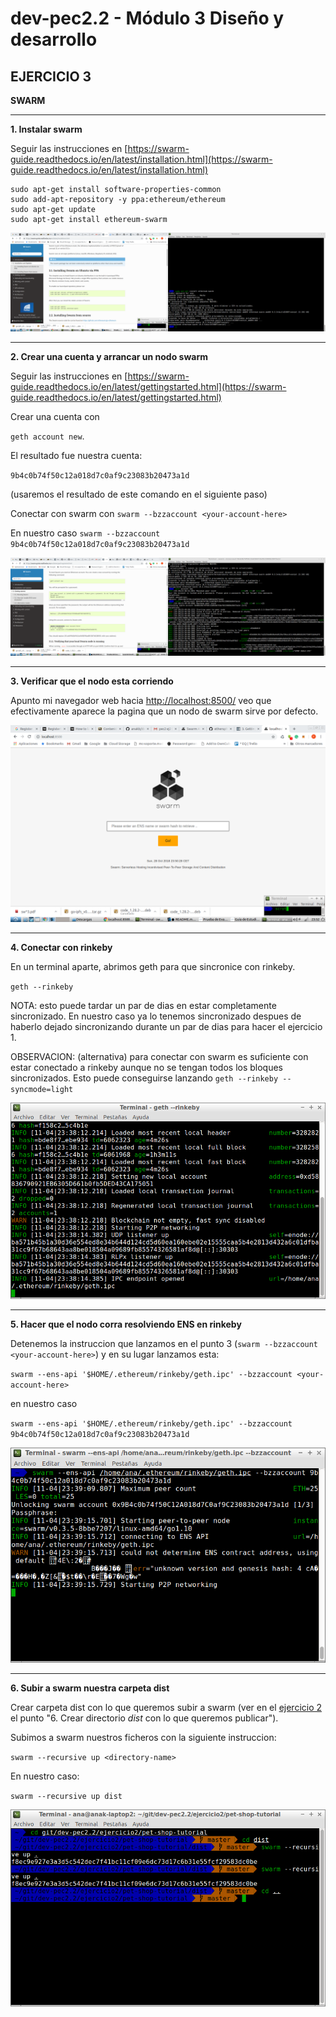 # dev-pec2.2 - Módulo 3 Diseño y desarrollo

## EJERCICIO 3

**SWARM** 

---

**1. Instalar swarm**

Seguir las instrucciones en [https://swarm-guide.readthedocs.io/en/latest/installation.html](https://swarm-guide.readthedocs.io/en/latest/installation.html)

```
sudo apt-get install software-properties-common
sudo add-apt-repository -y ppa:ethereum/ethereum
sudo apt-get update
sudo apt-get install ethereum-swarm
```

![01.png](https://github.com/anakb/dev-pec2.2/blob/master/ejercicio3/01.png "01")

---

**2. Crear una cuenta y arrancar un nodo swarm**

Seguir las instrucciones en [https://swarm-guide.readthedocs.io/en/latest/gettingstarted.html](https://swarm-guide.readthedocs.io/en/latest/gettingstarted.html)

Crear una cuenta con

`geth account new`.

El resultado fue nuestra cuenta:

`9b4c0b74f50c12a018d7c0af9c23083b20473a1d`

(usaremos el resultado de este comando en el siguiente paso)

Conectar con swarm con `swarm --bzzaccount <your-account-here>`

En nuestro caso `swarm --bzzaccount 9b4c0b74f50c12a018d7c0af9c23083b20473a1d`

![02.png](https://github.com/anakb/dev-pec2.2/blob/master/ejercicio3/02.png "02")

---

**3. Verificar que el nodo esta corriendo**

Apunto mi navegador web hacia [http://localhost:8500/](http://localhost:8500/) veo que efectivamente aparece la pagina que un nodo de swarm sirve por defecto.

![03.png](https://github.com/anakb/dev-pec2.2/blob/master/ejercicio3/03.png "03")

---

**4. Conectar con rinkeby**

En un terminal aparte, abrimos geth para que sincronice con rinkeby.

`geth --rinkeby`

NOTA: esto puede tardar un par de dias en estar completamente sincronizado. En nuestro caso ya lo tenemos sincronizado despues de haberlo dejado sincronizando durante un par de dias para hacer el ejercicio 1.

OBSERVACION: (alternativa) para conectar con swarm es suficiente con estar conectado a rinkeby aunque no se tengan todos los bloques sincronizados. Esto puede conseguirse lanzando `geth --rinkeby --syncmode=light`

![04.png](https://github.com/anakb/dev-pec2.2/blob/master/ejercicio3/04.png "04")

---

**5. Hacer que el nodo corra resolviendo ENS en rinkeby**

Detenemos la instruccion que lanzamos en el punto 3 (`swarm --bzzaccount <your-account-here>`) y en su lugar lanzamos esta:

`swarm --ens-api '$HOME/.ethereum/rinkeby/geth.ipc' --bzzaccount <your-account-here>`

en nuestro caso

`swarm --ens-api '$HOME/.ethereum/rinkeby/geth.ipc' --bzzaccount 9b4c0b74f50c12a018d7c0af9c23083b20473a1d`

![05.png](https://github.com/anakb/dev-pec2.2/blob/master/ejercicio3/05.png "05")

---

**6. Subir a swarm nuestra carpeta dist**

Crear carpeta dist con lo que queremos subir a swarm (ver en el [ejercicio 2](https://github.com/anakb/dev-pec2.2/blob/master/ejercicio2) el punto "6. Crear directorio *dist* con lo que queremos publicar").

Subimos a swarm nuestros ficheros con la siguiente instruccion:

`swarm --recursive up <directory-name>`

En nuestro caso:

`swarm --recursive up dist`

![06.png](https://github.com/anakb/dev-pec2.2/blob/master/ejercicio3/06.png "06")

